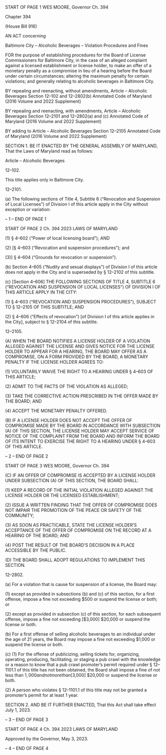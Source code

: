 START OF PAGE 1
WES MOORE, Governor Ch. 394

Chapter 394

(House Bill 916)

AN ACT concerning

Baltimore City – Alcoholic Beverages – Violation Procedures and Fines

FOR the purpose of establishing procedures for the Board of License Commissioners for
Baltimore City, in the case of an alleged complaint against a licensed establishment
or license holder, to make an offer of a monetary penalty as a compromise in lieu of
a hearing before the Board under certain circumstances; altering the maximum
penalty for certain violations; and generally relating to alcoholic beverages in
Baltimore City.

BY repealing and reenacting, without amendments,
Article – Alcoholic Beverages
Section 12–102 and 12–2802(b)
Annotated Code of Maryland
(2016 Volume and 2022 Supplement)

BY repealing and reenacting, with amendments,
Article – Alcoholic Beverages
Section 12–2101 and 12–2802(a) and (c)
Annotated Code of Maryland
(2016 Volume and 2022 Supplement)

BY adding to
Article – Alcoholic Beverages
Section 12–2105
Annotated Code of Maryland
(2016 Volume and 2022 Supplement)

SECTION 1. BE IT ENACTED BY THE GENERAL ASSEMBLY OF MARYLAND,
That the Laws of Maryland read as follows:

Article – Alcoholic Beverages

12–102.

This title applies only in Baltimore City.

12–2101.

(a) The following sections of Title 4, Subtitle 6 (“Revocation and Suspension of
Local Licenses”) of Division I of this article apply in the City without exception or variation:

– 1 –
END OF PAGE 1

START OF PAGE 2
Ch. 394 2023 LAWS OF MARYLAND

(1) § 4–602 (“Power of local licensing board”); AND

(2) [§ 4–603 (“Revocation and suspension procedures”); and

(3)] § 4–604 (“Grounds for revocation or suspension”).

(b) Section 4–605 (“Nudity and sexual displays”) of Division I of this article does
not apply in the City and is superseded by § 12–2102 of this subtitle.

(c) [Section 4–606] THE FOLLOWING SECTIONS OF TITLE 4, SUBTITLE 6
(“REVOCATION AND SUSPENSION OF LOCAL LICENSES”) OF DIVISION I OF THIS
ARTICLE APPLY IN THE CITY:

(1) § 4–603 (“REVOCATION AND SUSPENSION PROCEDURES”),
SUBJECT TO § 12–2105 OF THIS SUBTITLE; AND

(2) § 4–606 (“Effects of revocation”) [of Division I of this article applies in
the City], subject to § 12–2104 of this subtitle.

12–2105.

(A) WHEN THE BOARD NOTIFIES A LICENSE HOLDER OF A VIOLATION
ALLEGED AGAINST THE LICENSE AND GIVES NOTICE FOR THE LICENSE HOLDER TO
APPEAR FOR A HEARING, THE BOARD MAY OFFER AS A COMPROMISE, ON A FORM
PROVIDED BY THE BOARD, A MONETARY PENALTY IF THE LICENSE HOLDER AGREES
TO:

(1) VOLUNTARILY WAIVE THE RIGHT TO A HEARING UNDER § 4–603
OF THIS ARTICLE;

(2) ADMIT TO THE FACTS OF THE VIOLATION AS ALLEGED;

(3) TAKE THE CORRECTIVE ACTION PRESCRIBED IN THE OFFER MADE
BY THE BOARD; AND

(4) ACCEPT THE MONETARY PENALTY OFFERED.

(B) IF A LICENSE HOLDER DOES NOT ACCEPT THE OFFER OF COMPROMISE
MADE BY THE BOARD IN ACCORDANCE WITH SUBSECTION (A) OF THIS SECTION, THE
LICENSE HOLDER MAY ACCEPT SERVICE OF NOTICE OF THE COMPLAINT FROM THE
BOARD AND INFORM THE BOARD OF ITS INTENT TO EXERCISE THE RIGHT TO A
HEARING UNDER § 4–603 OF THIS ARTICLE.

– 2 –
END OF PAGE 2

START OF PAGE 3
WES MOORE, Governor Ch. 394

(C) IF AN OFFER OF COMPROMISE IS ACCEPTED BY A LICENSE HOLDER
UNDER SUBSECTION (A) OF THIS SECTION, THE BOARD SHALL:

(1) KEEP A RECORD OF THE INITIAL VIOLATION ALLEGED AGAINST
THE LICENSE HOLDER OR THE LICENSED ESTABLISHMENT;

(2) ISSUE A WRITTEN FINDING THAT THE OFFER OF COMPROMISE
DOES NOT IMPAIR THE PROMOTION OF THE PEACE OR SAFETY OF THE COMMUNITY;

(3) AS SOON AS PRACTICABLE, STATE THE LICENSE HOLDER’S
ACCEPTANCE OF THE OFFER OF COMPROMISE ON THE RECORD AT A HEARING OF
THE BOARD; AND

(4) POST THE RESULT OF THE BOARD’S DECISION IN A PLACE
ACCESSIBLE BY THE PUBLIC.

(D) THE BOARD SHALL ADOPT REGULATIONS TO IMPLEMENT THIS
SECTION.

12–2802.

(a) For a violation that is cause for suspension of a license, the Board may:

(1) except as provided in subsections (b) and (c) of this section, for a first
offense, impose a fine not exceeding $500 or suspend the license or both; or

(2) except as provided in subsection (c) of this section, for each subsequent
offense, impose a fine not exceeding [$3,000] $20,000 or suspend the license or both.

(b) For a first offense of selling alcoholic beverages to an individual under the age
of 21 years, the Board may impose a fine not exceeding $1,000 or suspend the license or
both.

(c) (1) For the offense of publicizing, selling tickets for, organizing, operating,
producing, facilitating, or staging a pub crawl with the knowledge or a reason to know that
a pub crawl promoter’s permit required under § 12–1101.1 of this title has not been
obtained, the Board shall impose a fine of not less than $1,000 and not more than [$3,000]
$20,000 or suspend the license or both.

(2) A person who violates § 12–1101.1 of this title may not be granted a
promoter’s permit for at least 1 year.

SECTION 2. AND BE IT FURTHER ENACTED, That this Act shall take effect July
1, 2023.

– 3 –
END OF PAGE 3

START OF PAGE 4
Ch. 394 2023 LAWS OF MARYLAND

Approved by the Governor, May 3, 2023.

– 4 –
END OF PAGE 4